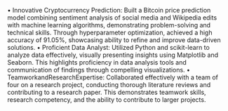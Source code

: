 • Innovative Cryptocurrency Prediction: Built a Bitcoin price prediction model combining sentiment analysis
 of social media and Wikipedia edits with machine learning algorithms, demonstrating problem-solving and
 technical skills. Through hyperparameter optimization, achieved a high accuracy of 91.05%, showcasing ability
 to refine and improve data-driven solutions.
 • Proficient Data Analyst: Utilized Python and scikit-learn to analyze data effectively, visually presenting insights
 using Matplotlib and Seaborn. This highlights proficiency in data analysis tools and communication of findings
 through compelling visualizations.
 • TeamworkandResearchExpertise: Collaborated effectively with a team of four on a research project, conducting
 thorough literature reviews and contributing to a research paper. This demonstrates teamwork skills, research
 competency, and the ability to contribute to larger projects.
